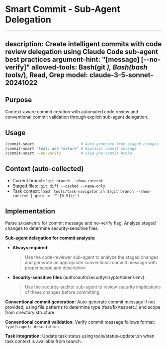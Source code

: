 # Smart Commit - Sub-Agent Delegation

---
description: Create intelligent commits with code review delegation using Claude Code sub-agent best practices
argument-hint: "[message] [--no-verify]"
allowed-tools: Bash(git *), Bash(bash tools/*), Read, Grep
model: claude-3-5-sonnet-20241022
---

## Purpose

Context-aware commit creation with automated code review and conventional commit validation through explicit sub-agent delegation.

## Usage

```bash
/commit-smart                     # Auto-generate from staged changes
/commit-smart "feat: add feature" # Explicit commit message
/commit-smart --no-verify         # Skip pre-commit hooks
```

## Context (auto-collected)
- Current branch: !`git branch --show-current`
- Staged files: !`git diff --cached --name-only`
- Task context: !`bash tools/task-navigator.sh $(git branch --show-current | grep -o 'T-[0-9]\+')`

## Implementation

Parse `$ARGUMENTS` for commit message and no-verify flag. Analyze staged changes to determine security-sensitive files.

**Sub-agent delegation for commit analysis:**

- **Always required**:
  > Use the code-reviewer sub-agent to analyze the staged changes and generate an appropriate conventional commit message with proper scope and description

- **Security-sensitive files** (auth/oauth/security/crypto/token/.env):
  > Use the security-auditor sub-agent to review security implications of these changes before committing

**Conventional commit generation:**
Auto-generate commit message if not provided, using file patterns to determine type (feat/fix/test/etc.) and scope from directory structure.

**Conventional commit validation:**
Verify commit message follows format: `type(scope): description`

**Task integration:**
Update task status using tools/status-updater.sh when task context is available from branch.
```